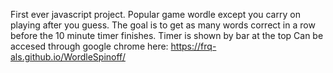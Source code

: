 
First ever javascript project. Popular game wordle except you carry on playing after you guess. The goal is to get as many words correct in a row
before the 10 minute timer finishes.
Timer is shown by bar at the top
Can be accesed through google chrome here: https://frq-als.github.io/WordleSpinoff/
